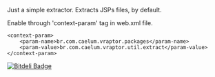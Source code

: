 Just a simple extractor. Extracts JSPs files, by default.

Enable through 'context-param' tag in web.xml file. 

	<context-param>
		<param-name>br.com.caelum.vraptor.packages</param-name>
		<param-value>br.com.caelum.vraptor.util.extract</param-value>
	</context-param>


[![Bitdeli Badge](https://d2weczhvl823v0.cloudfront.net/jrdalpra/br.com.caelum.vraptor.util.extractor/trend.png)](https://bitdeli.com/free "Bitdeli Badge")

